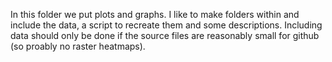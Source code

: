 In this folder we put plots and graphs. 
I like to make folders within and include the data, a script to recreate them and some descriptions. 
Including data should only be done if the source files are reasonably small for github (so proably no raster heatmaps).
